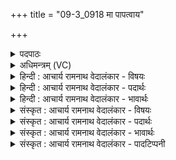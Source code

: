 +++
title = "09-3_0918 मा पापत्वाय"

+++
<details><summary>पदपाठः</summary>

मा। पा꣣पत्वा꣡य꣢। नः꣣। नरा। इ꣡न्द्रा꣢꣯ग्नी। इ꣡न्द्र꣢꣯। अ꣣ग्नीइ꣡ति꣢। मा। अ꣣भि꣡श꣢स्तये। अ꣣भि꣢। श꣣स्तये। मा꣢। नः꣣। रीरधतम्। निदे꣢। ९१८।
</details>

<details><summary>अधिमन्त्रम् (VC)</summary>

- इन्द्राग्नी
- वसिष्ठो मैत्रावरुणिः
- गायत्री
- षड्जः
</details>

<details><summary>हिन्दी : आचार्य रामनाथ वेदालंकार - विषयः</summary>

आगे आत्मा और मन से प्रार्थना करते हैं।
</details>

<details><summary>हिन्दी : आचार्य रामनाथ वेदालंकार - पदार्थः</summary>

पदार्थान्वय -  हे(इन्द्राग्नी)आत्मा और मन! (नरा)नेतृत्व करनेवाले तुम दोनों(मा)न तो(पापत्वाय)पाप कर्म के, (मा)न(अभिशस्तये)हिंसा के और(मा)न ही(नः)हमें(निदे)निन्दक के(रीरधतम्)वश में करो ॥३॥
</details>

<details><summary>हिन्दी : आचार्य रामनाथ वेदालंकार - भावार्थः</summary>

भावार्थ -  मनुष्यों को चाहिए कि आत्मा और मन को उद्बोधन देकर पाप, हिंसा, निन्दा आदि से मुक्ति पायें ॥३॥ इस खण्ड में परमेश्वर के स्वरूप, परमेश्वर-स्तुति, परमात्म-प्राप्ति, आत्मा-मन तथा प्रसङ्गतः राजा और प्रधानमन्त्री का विषय वर्णित होने से इस खण्ड की पूर्व खण्ड के साथ सङ्गति जाननी चाहिए ॥ पञ्चम अध्याय में तृतीय खण्ड समाप्त ॥
</details>

<details><summary>संस्कृत : आचार्य रामनाथ वेदालंकार - विषयः</summary>

अथात्ममनसी प्रार्थयते।
</details>

<details><summary>संस्कृत : आचार्य रामनाथ वेदालंकार - पदार्थः</summary>

पदार्थान्वय -  हे(इन्द्राग्नी)आत्ममनसी! (नरा)नरौ नेतारौ युवाम्(मा)नैव(पापत्वाय)पापकर्मणे, (मा)नैव(अभिशस्तये)हिंसायै, (मा)नैव च(नः)अस्मान्(निदे)निन्दकाय(रीरधतम्)वशे कुरुतम्।[रध हिंसासंराध्योः,दिवादिः,ण्यन्ताल्लुङि रूपम्। ‘बहुलं छन्दस्यमाङ्योगेऽपि’ इत्यडभावः]॥३॥
</details>

<details><summary>संस्कृत : आचार्य रामनाथ वेदालंकार - भावार्थः</summary>

भावार्थ -  आत्ममनसी उद्बोध्य मनुष्यैः पापहिंसानिन्दादिभ्यो मुक्तिः प्राप्तव्या ॥३॥ अस्मिन् खण्डे परमेश्वरस्वरूपस्य, परमेश्वरस्तुतेः, परमात्मप्राप्तेः, आत्ममनसोः, प्रसङ्गतश्च नृपतिप्रधानमन्त्रिणो विषयवर्णना- देतत्खण्डस्य पूर्वखण्डेन संगतिर्वेद्या ॥
</details>

<details><summary>संस्कृत : आचार्य रामनाथ वेदालंकार - पादटिप्पनी</summary>

टिप्पनी -   १.ऋ० ७।९४।३।
</details>